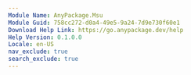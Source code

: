 ```yaml
---
Module Name: AnyPackage.Msu
Module Guid: 758cc272-d0a4-49e5-9a24-7d9e730f60e1
Download Help Link: https://go.anypackage.dev/help
Help Version: 0.1.0.0
Locale: en-US
nav_exclude: true
search_exclude: true
---
```

